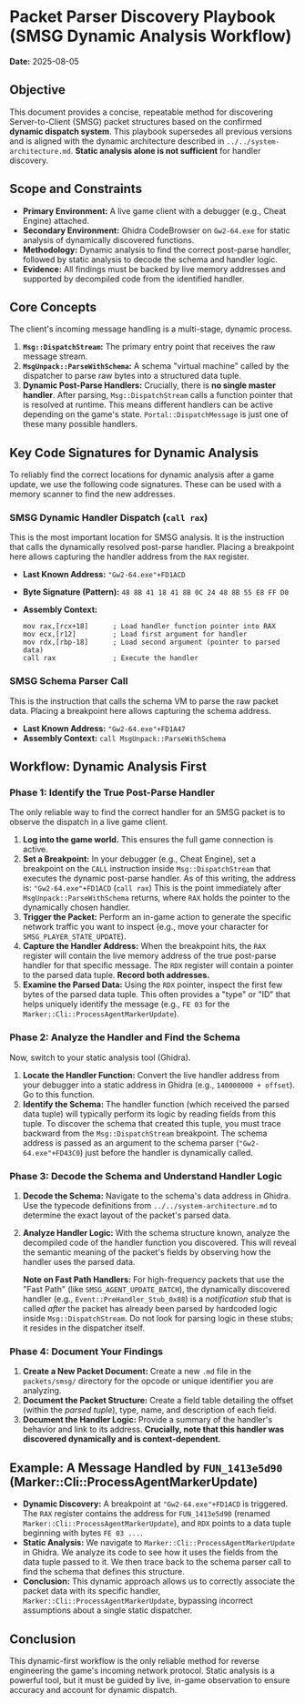 # Packet Parser Discovery Playbook (SMSG Dynamic Analysis Workflow)

**Date:** 2025-08-05

## Objective

This document provides a concise, repeatable method for discovering Server-to-Client (SMSG) packet structures based on the confirmed **dynamic dispatch system**. This playbook supersedes all previous versions and is aligned with the dynamic architecture described in `../../system-architecture.md`. **Static analysis alone is not sufficient** for handler discovery.

## Scope and Constraints

*   **Primary Environment:** A live game client with a debugger (e.g., Cheat Engine) attached.
*   **Secondary Environment:** Ghidra CodeBrowser on `Gw2-64.exe` for static analysis of dynamically discovered functions.
*   **Methodology:** Dynamic analysis to find the correct post-parse handler, followed by static analysis to decode the schema and handler logic.
*   **Evidence:** All findings must be backed by live memory addresses and supported by decompiled code from the identified handler.

## Core Concepts

The client's incoming message handling is a multi-stage, dynamic process.

1.  **`Msg::DispatchStream`:** The primary entry point that receives the raw message stream.
2.  **`MsgUnpack::ParseWithSchema`:** A schema "virtual machine" called by the dispatcher to parse raw bytes into a structured data tuple.
3.  **Dynamic Post-Parse Handlers:** Crucially, there is **no single master handler**. After parsing, `Msg::DispatchStream` calls a function pointer that is resolved at runtime. This means different handlers can be active depending on the game's state. `Portal::DispatchMessage` is just one of these many possible handlers.

## Key Code Signatures for Dynamic Analysis

To reliably find the correct locations for dynamic analysis after a game update, we use the following code signatures. These can be used with a memory scanner to find the new addresses.

### SMSG Dynamic Handler Dispatch (`call rax`)

This is the most important location for SMSG analysis. It is the instruction that calls the dynamically resolved post-parse handler. Placing a breakpoint here allows capturing the handler address from the `RAX` register.

* **Last Known Address:** `"Gw2-64.exe"+FD1ACD`
* **Byte Signature (Pattern):** `48 8B 41 18 41 8B 0C 24 48 8B 55 E8 FF D0`
* **Assembly Context:**

  ```assembly
  mov rax,[rcx+18]      ; Load handler function pointer into RAX
  mov ecx,[r12]         ; Load first argument for handler
  mov rdx,[rbp-18]      ; Load second argument (pointer to parsed data)
  call rax              ; Execute the handler
  ```

### SMSG Schema Parser Call

This is the instruction that calls the schema VM to parse the raw packet data. Placing a breakpoint here allows capturing the schema address.

* **Last Known Address:** `"Gw2-64.exe"+FD1A47`
* **Assembly Context:** `call MsgUnpack::ParseWithSchema`

## Workflow: Dynamic Analysis First

### Phase 1: Identify the True Post-Parse Handler

The only reliable way to find the correct handler for an SMSG packet is to observe the dispatch in a live game client.

1.  **Log into the game world.** This ensures the full game connection is active.
2.  **Set a Breakpoint:** In your debugger (e.g., Cheat Engine), set a breakpoint on the `CALL` instruction inside `Msg::DispatchStream` that executes the dynamic post-parse handler. As of this writing, the address is:
    `"Gw2-64.exe"+FD1ACD` (`call rax`)
    This is the point immediately after `MsgUnpack::ParseWithSchema` returns, where `RAX` holds the pointer to the dynamically chosen handler.
3.  **Trigger the Packet:** Perform an in-game action to generate the specific network traffic you want to inspect (e.g., move your character for `SMSG_PLAYER_STATE_UPDATE`).
4.  **Capture the Handler Address:** When the breakpoint hits, the `RAX` register will contain the live memory address of the true post-parse handler for that specific message. The `RDX` register will contain a pointer to the parsed data tuple. **Record both addresses.**
5.  **Examine the Parsed Data:** Using the `RDX` pointer, inspect the first few bytes of the parsed data tuple. This often provides a "type" or "ID" that helps uniquely identify the message (e.g., `FE 03` for the `Marker::Cli::ProcessAgentMarkerUpdate`).

### Phase 2: Analyze the Handler and Find the Schema

Now, switch to your static analysis tool (Ghidra).

1.  **Locate the Handler Function:** Convert the live handler address from your debugger into a static address in Ghidra (e.g., `140000000 + offset`). Go to this function.
2.  **Identify the Schema:** The handler function (which received the parsed data tuple) will typically perform its logic by reading fields from this tuple. To discover the schema that created this tuple, you must trace backward from the `Msg::DispatchStream` breakpoint. The schema address is passed as an argument to the schema parser (`"Gw2-64.exe"+FD43C0`) just before the handler is dynamically called.

### Phase 3: Decode the Schema and Understand Handler Logic

1.  **Decode the Schema:** Navigate to the schema's data address in Ghidra. Use the typecode definitions from `../../system-architecture.md` to determine the exact layout of the packet's parsed data.
2.  **Analyze Handler Logic:** With the schema structure known, analyze the decompiled code of the handler function you discovered. This will reveal the semantic meaning of the packet's fields by observing how the handler uses the parsed data.

    **Note on Fast Path Handlers:** For high-frequency packets that use the "Fast Path" (like `SMSG_AGENT_UPDATE_BATCH`), the dynamically discovered handler (e.g., `Event::PreHandler_Stub_0x88`) is a *notification stub* that is called *after* the packet has already been parsed by hardcoded logic inside `Msg::DispatchStream`. Do not look for parsing logic in these stubs; it resides in the dispatcher itself.

### Phase 4: Document Your Findings

1.  **Create a New Packet Document:** Create a new `.md` file in the `packets/smsg/` directory for the opcode or unique identifier you are analyzing.
2.  **Document the Packet Structure:** Create a field table detailing the offset (within the *parsed tuple*), type, name, and description of each field.
3.  **Document the Handler Logic:** Provide a summary of the handler's behavior and link to its address. **Crucially, note that this handler was discovered dynamically and is context-dependent.**

## Example: A Message Handled by `FUN_1413e5d90` (Marker::Cli::ProcessAgentMarkerUpdate)

*   **Dynamic Discovery:** A breakpoint at `"Gw2-64.exe"+FD1ACD` is triggered. The `RAX` register contains the address for `FUN_1413e5d90` (renamed `Marker::Cli::ProcessAgentMarkerUpdate`), and `RDX` points to a data tuple beginning with bytes `FE 03 ...`.
*   **Static Analysis:** We navigate to `Marker::Cli::ProcessAgentMarkerUpdate` in Ghidra. We analyze its code to see how it uses the fields from the data tuple passed to it. We then trace back to the schema parser call to find the schema that defines this structure.
*   **Conclusion:** This dynamic approach allows us to correctly associate the packet data with its specific handler, `Marker::Cli::ProcessAgentMarkerUpdate`, bypassing incorrect assumptions about a single static dispatcher.

## Conclusion

This dynamic-first workflow is the only reliable method for reverse engineering the game's incoming network protocol. Static analysis is a powerful tool, but it must be guided by live, in-game observation to ensure accuracy and account for dynamic dispatch.